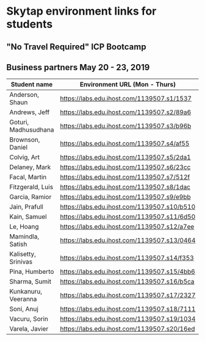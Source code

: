 # Skytap environment links for students 

## "No Travel Required" ICP Bootcamp

## Business partners May 20 - 23, 2019


| Student name | Environment URL (Mon - Thurs) | Environment URL (Fri - Wednesday (May 29) | 
| --- | --- | --- |
| Anderson, Shaun| https://labs.edu.ihost.com/1139507.s1/1537 | https://labs.edu.ihost.com/1140116.s1/809c |
| Andrews, Jeff| https://labs.edu.ihost.com/1139507.s2/89a6 | https://labs.edu.ihost.com/1140116.s2/8280 | 
| Goturi, Madhusudhana| https://labs.edu.ihost.com/1139507.s3/b96b | https://labs.edu.ihost.com/1140116.s3/5237 |
| Brownson, Daniel| https://labs.edu.ihost.com/1139507.s4/af55 | https://labs.edu.ihost.com/1140116.s4/1ddf | 
| Colvig, Art| https://labs.edu.ihost.com/1139507.s5/2da1 | https://labs.edu.ihost.com/1140116.s5/16f9 |
| Delaney, Mark| https://labs.edu.ihost.com/1139507.s6/23cc | https://labs.edu.ihost.com/1140116.s6/c9d7 |
| Facal, Martin| https://labs.edu.ihost.com/1139507.s7/512f | https://labs.edu.ihost.com/1140116.s7/0742 | 
| Fitzgerald, Luis| https://labs.edu.ihost.com/1139507.s8/1dac | https://labs.edu.ihost.com/1140116.s8/52b0 |
| Garcia, Ramior| https://labs.edu.ihost.com/1139507.s9/e9bb | https://labs.edu.ihost.com/1140116.s9/4aa3 |
| Jain, Prafull| https://labs.edu.ihost.com/1139507.s10/b510 | https://labs.edu.ihost.com/1140116.s10/e38e |
| Kain, Samuel| https://labs.edu.ihost.com/1139507.s11/6d50 | https://labs.edu.ihost.com/1140116.s11/1d4d |
| Le, Hoang| https://labs.edu.ihost.com/1139507.s12/a7ee | https://labs.edu.ihost.com/1140116.s12/95fb |
| Mamindla, Satish| https://labs.edu.ihost.com/1139507.s13/0464 | https://labs.edu.ihost.com/1140116.s13/5d11 | 
| Kalisetty, Srinivas| https://labs.edu.ihost.com/1139507.s14/f353 | https://labs.edu.ihost.com/1140116.s14/2243 |
| Pina, Humberto| https://labs.edu.ihost.com/1139507.s15/4bb6 | https://labs.edu.ihost.com/1140116.s15/fac9 | 
| Sharma, Sumit| https://labs.edu.ihost.com/1139507.s16/b5ca | https://labs.edu.ihost.com/1140116.s16/e9ea |
| Kunkanuru, Veeranna| https://labs.edu.ihost.com/1139507.s17/2327 | https://labs.edu.ihost.com/1140116.s17/2e05 |
| Soni, Anuj| https://labs.edu.ihost.com/1139507.s18/7111 | https://labs.edu.ihost.com/1140116.s18/cd03 |
| Vacuru, Sorin| https://labs.edu.ihost.com/1139507.s19/1034 | https://labs.edu.ihost.com/1140116.s19/67e1 |
| Varela, Javier | https://labs.edu.ihost.com/1139507.s20/16ed | https://labs.edu.ihost.com/1140116.s20/069c |


